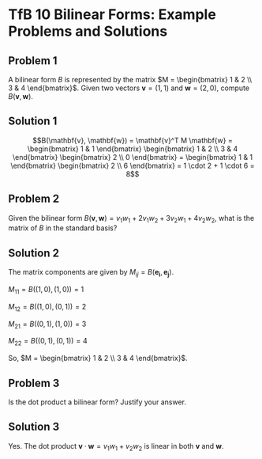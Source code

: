 # TfB 10 Bilinear Forms: Example Problems and Solutions

## Problem 1
A bilinear form $B$ is represented by the matrix $M = \begin{bmatrix} 1 & 2 \\ 3 & 4 \end{bmatrix}$. Given two vectors $\mathbf{v} = (1, 1)$ and $\mathbf{w} = (2, 0)$, compute $B(\mathbf{v}, \mathbf{w})$.

## Solution 1
$$B(\mathbf{v}, \mathbf{w}) = \mathbf{v}^T M \mathbf{w} = \begin{bmatrix} 1 & 1 \end{bmatrix} \begin{bmatrix} 1 & 2 \\ 3 & 4 \end{bmatrix} \begin{bmatrix} 2 \\ 0 \end{bmatrix} = \begin{bmatrix} 1 & 1 \end{bmatrix} \begin{bmatrix} 2 \\ 6 \end{bmatrix} = 1 \cdot 2 + 1 \cdot 6 = 8$$

## Problem 2
Given the bilinear form $B(\mathbf{v}, \mathbf{w}) = v_1w_1 + 2v_1w_2 + 3v_2w_1 + 4v_2w_2$, what is the matrix of $B$ in the standard basis?

## Solution 2
The matrix components are given by $M_{ij} = B(\mathbf{e_i}, \mathbf{e_j})$.

$M_{11} = B((1,0), (1,0)) = 1$

$M_{12} = B((1,0), (0,1)) = 2$

$M_{21} = B((0,1), (1,0)) = 3$

$M_{22} = B((0,1), (0,1)) = 4$

So, $M = \begin{bmatrix} 1 & 2 \\ 3 & 4 \end{bmatrix}$.

## Problem 3
Is the dot product a bilinear form? Justify your answer.

## Solution 3
Yes. The dot product $\mathbf{v} \cdot \mathbf{w} = v_1w_1 + v_2w_2$ is linear in both $\mathbf{v}$ and $\mathbf{w}$.
